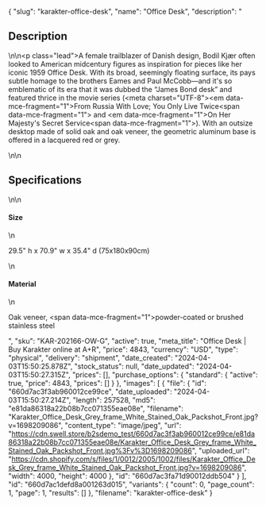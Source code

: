 {
  "slug": "karakter-office-desk",
  "name": "Office Desk",
  "description": "<h2>Description</h2>\n<!-- split -->\n<p class=\"lead\">A female trailblazer of Danish design, Bodil Kjær often looked to American midcentury figures as inspiration for pieces like her iconic 1959 Office Desk. With its broad, seemingly floating surface, its pays subtle homage to the brothers Eames and Paul McCobb—and it's so emblematic of its era that it was dubbed the “James Bond desk” and featured thrice in the movie series (<meta charset=\"UTF-8\"><em data-mce-fragment=\"1\">From Russia With Love; You Only Live Twice</em><span data-mce-fragment=\"1\"> and </span><em data-mce-fragment=\"1\">On Her Majesty's Secret Service</em><span data-mce-fragment=\"1\">). With</span> an outsize desktop made of solid oak and oak veneer, the geometric aluminum base is offered in a lacquered red or grey. </p>\n<!-- split -->\n<h2>Specifications</h2>\n<!-- split -->\n<h4>Size</h4>\n<p>29.5\" h x 70.9\" w x 35.4\" d (75x180x90cm)</p>\n<h4>Material</h4>\n<p>Oak veneer, <span data-mce-fragment=\"1\">powder-coated or brushed stainless steel</span></p>",
  "sku": "KAR-202166-OW-G",
  "active": true,
  "meta_title": "Office Desk | Buy Karakter online at A+R",
  "price": 4843,
  "currency": "USD",
  "type": "physical",
  "delivery": "shipment",
  "date_created": "2024-04-03T15:50:25.878Z",
  "stock_status": null,
  "date_updated": "2024-04-03T15:50:27.315Z",
  "prices": [],
  "purchase_options": {
    "standard": {
      "active": true,
      "price": 4843,
      "prices": []
    }
  },
  "images": [
    {
      "file": {
        "id": "660d7ac3f3ab960012ce99ce",
        "date_uploaded": "2024-04-03T15:50:27.214Z",
        "length": 257528,
        "md5": "e81da86318a22b08b7cc071355eae08e",
        "filename": "Karakter_Office_Desk_Grey_frame_White_Stained_Oak_Packshot_Front.jpg?v=1698209086",
        "content_type": "image/jpeg",
        "url": "https://cdn.swell.store/b2sdemo_test/660d7ac3f3ab960012ce99ce/e81da86318a22b08b7cc071355eae08e/Karakter_Office_Desk_Grey_frame_White_Stained_Oak_Packshot_Front.jpg%3Fv%3D1698209086",
        "uploaded_url": "https://cdn.shopify.com/s/files/1/0012/2005/1002/files/Karakter_Office_Desk_Grey_frame_White_Stained_Oak_Packshot_Front.jpg?v=1698209086",
        "width": 4000,
        "height": 4000
      },
      "id": "660d7ac3fa71d90012ddb504"
    }
  ],
  "id": "660d7ac1defd8a001263d015",
  "variants": {
    "count": 0,
    "page_count": 1,
    "page": 1,
    "results": []
  },
  "filename": "karakter-office-desk"
}